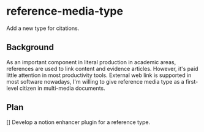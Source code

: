 # reference-media-type
Add a new type for citations.

## Background

As an important component in literal production in academic areas, references are used to link content and evidence articles. However, it's paid little attention in most productivity tools. 
External web link is supported in most software nowadays, I'm willing to give reference media type as a first-level citizen in multi-media documents.


## Plan 

[] Develop a notion enhancer plugin for a reference type.
